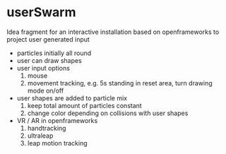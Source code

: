 # userSwarm

Idea fragment for an interactive installation based on openframeworks to project user generated input 
- particles initially all round
- user can draw shapes
- user input options
	1. mouse
	2. movement tracking, e.g. 5s standing in reset area, turn drawing mode on/off
- user shapes are added to particle mix
	1. keep total amount of particles constant
	2. change color depending on collisions with user shapes
- VR / AR in openframeworks
	1. handtracking 
	2. ultraleap
	3. leap motion tracking
